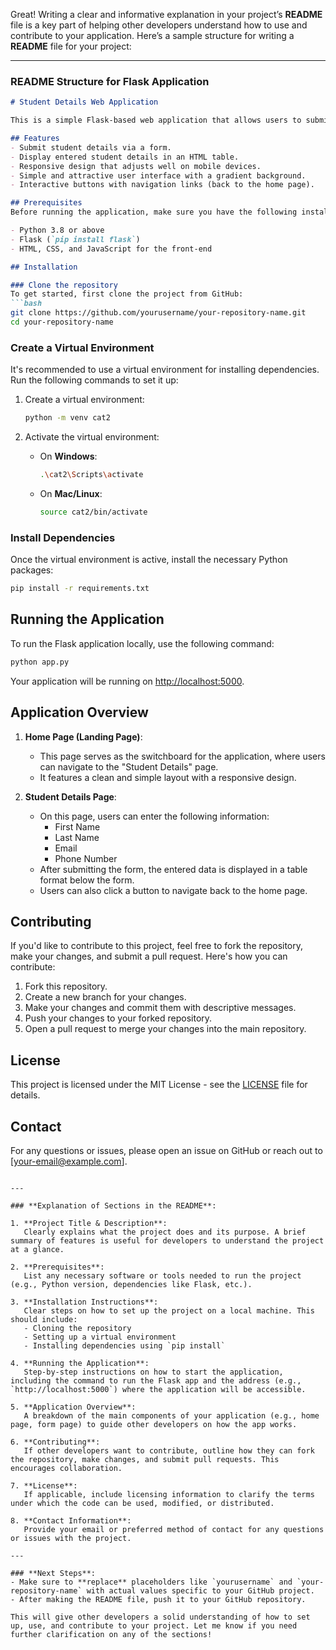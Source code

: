 Great! Writing a clear and informative explanation in your project’s **README** file is a key part of helping other developers understand how to use and contribute to your application. Here’s a sample structure for writing a **README** file for your project:

---

### **README Structure for Flask Application**

```markdown
# Student Details Web Application

This is a simple Flask-based web application that allows users to submit student details (first name, last name, email, and phone number) through an HTML form. The entered details are then displayed in a table format on the same page. The app also includes a home page that acts as a switchboard for navigating to other pages.

## Features
- Submit student details via a form.
- Display entered student details in an HTML table.
- Responsive design that adjusts well on mobile devices.
- Simple and attractive user interface with a gradient background.
- Interactive buttons with navigation links (back to the home page).

## Prerequisites
Before running the application, make sure you have the following installed on your local machine:

- Python 3.8 or above
- Flask (`pip install flask`)
- HTML, CSS, and JavaScript for the front-end

## Installation

### Clone the repository
To get started, first clone the project from GitHub:
```bash
git clone https://github.com/yourusername/your-repository-name.git
cd your-repository-name
```

### Create a Virtual Environment
It's recommended to use a virtual environment for installing dependencies. Run the following commands to set it up:

1. Create a virtual environment:
   ```bash
   python -m venv cat2
   ```

2. Activate the virtual environment:
   - On **Windows**:
     ```bash
     .\cat2\Scripts\activate
     ```
   - On **Mac/Linux**:
     ```bash
     source cat2/bin/activate
     ```

### Install Dependencies
Once the virtual environment is active, install the necessary Python packages:
```bash
pip install -r requirements.txt
```

## Running the Application

To run the Flask application locally, use the following command:
```bash
python app.py
```

Your application will be running on [http://localhost:5000](http://localhost:5000).

## Application Overview

1. **Home Page (Landing Page)**:
   - This page serves as the switchboard for the application, where users can navigate to the "Student Details" page.
   - It features a clean and simple layout with a responsive design.

2. **Student Details Page**:
   - On this page, users can enter the following information:
     - First Name
     - Last Name
     - Email
     - Phone Number
   - After submitting the form, the entered data is displayed in a table format below the form.
   - Users can also click a button to navigate back to the home page.

## Contributing

If you'd like to contribute to this project, feel free to fork the repository, make your changes, and submit a pull request. Here's how you can contribute:

1. Fork this repository.
2. Create a new branch for your changes.
3. Make your changes and commit them with descriptive messages.
4. Push your changes to your forked repository.
5. Open a pull request to merge your changes into the main repository.

## License

This project is licensed under the MIT License - see the [LICENSE](LICENSE) file for details.

## Contact

For any questions or issues, please open an issue on GitHub or reach out to [your-email@example.com].

```

---

### **Explanation of Sections in the README**:

1. **Project Title & Description**:  
   Clearly explains what the project does and its purpose. A brief summary of features is useful for developers to understand the project at a glance.

2. **Prerequisites**:  
   List any necessary software or tools needed to run the project (e.g., Python version, dependencies like Flask, etc.).

3. **Installation Instructions**:  
   Clear steps on how to set up the project on a local machine. This should include:
   - Cloning the repository
   - Setting up a virtual environment
   - Installing dependencies using `pip install`

4. **Running the Application**:  
   Step-by-step instructions on how to start the application, including the command to run the Flask app and the address (e.g., `http://localhost:5000`) where the application will be accessible.

5. **Application Overview**:  
   A breakdown of the main components of your application (e.g., home page, form page) to guide other developers on how the app works.

6. **Contributing**:  
   If other developers want to contribute, outline how they can fork the repository, make changes, and submit pull requests. This encourages collaboration.

7. **License**:  
   If applicable, include licensing information to clarify the terms under which the code can be used, modified, or distributed.

8. **Contact Information**:  
   Provide your email or preferred method of contact for any questions or issues with the project.

---

### **Next Steps**:
- Make sure to **replace** placeholders like `yourusername` and `your-repository-name` with actual values specific to your GitHub project.
- After making the README file, push it to your GitHub repository.

This will give other developers a solid understanding of how to set up, use, and contribute to your project. Let me know if you need further clarification on any of the sections!